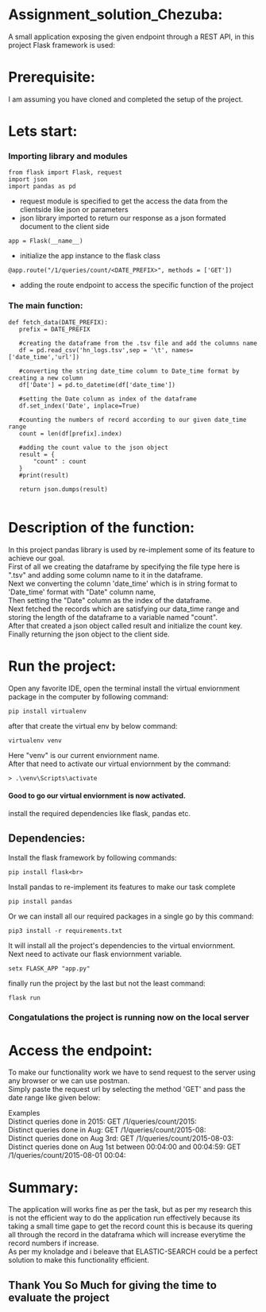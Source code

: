 # Assignment_solution_Chezuba:
 A small application exposing the given endpoint through a REST API, in this project Flask framework is used:
 
# Prerequisite:
 I am assuming you have cloned and completed the setup of the project. 
 
 
# Lets start:
 ### Importing library and modules
 ```
 from flask import Flask, request
 import json
 import pandas as pd
 ```
 - request module is specified to get the access the data from the clientside like json or parameters<br>
 - json library imported to return our response as a json formated document to the client side<br>
 
 ```
 app = Flask(__name__)
 ```
 - initialize the app instance to the flask class
 
 ```
 @app.route("/1/queries/count/<DATE_PREFIX>", methods = ['GET'])
 ```
 - adding the route endpoint to access the specific function of the project<br>
 ### The main function:
 ```
 def fetch_data(DATE_PREFIX):
    prefix = DATE_PREFIX

    #creating the dataframe from the .tsv file and add the columns name
    df = pd.read_csv('hn_logs.tsv',sep = '\t', names=['date_time','url'])
    
    #converting the string date_time column to Date_time format by creating a new column
    df['Date'] = pd.to_datetime(df['date_time'])

    #setting the Date column as index of the dataframe
    df.set_index('Date', inplace=True)
      
    #counting the numbers of record according to our given date_time range  
    count = len(df[prefix].index)

    #adding the count value to the json object 
    result = {
        "count" : count
    }
    #print(result)

    return json.dumps(result)
        
```
# Description of the function:
In this project pandas library is used by re-implement some of its feature to achieve our goal.<br>
First of all we creating the dataframe by specifying the file type here is ".tsv" and adding some column name to it in the dataframe.<br>
Next we converting the column 'date_time' which is in string format to 'Date_time' format with "Date" column name,<br>
Then setting the "Date" column as the index of the dataframe.<br>
Next fetched the records which are satisfying our data_time range and storing the length of the dataframe to a variable named "count".<br>
After that created a json object called result and initialize the count key.<br>
Finally returning the json object to the client side.

# Run the project:
Open any favorite IDE, open the terminal
install the virtual enviornment package in the computer by following command:
```
pip install virtualenv
```
after that create the virtual env by below command:
```
virtualenv venv
```
Here "venv" is our current enviornment name.<br>
After that need to activate our virtual enviornment by the command:
```
> .\venv\Scripts\activate 
```
#### Good to go our virtual enviornment is now activated.<br>
install the required dependencies like flask, pandas etc.<br>
## Dependencies:
 Install the flask framework by following commands:<br>
 ```
 pip install flask<br>
 ```
 Install pandas to re-implement its features to make our task complete<br>
 ```
 pip install pandas
 ```
Or we can install all our required packages in a single go by this command:
```
pip3 install -r requirements.txt
```
It will install all the project's dependencies to the virtual enviornment.<br>
Next need to activate our flask enviornment variable.<br>
```
setx FLASK_APP "app.py"
```
finally run the project by the last but not the least command:<br>
```
flask run
```
### Congatulations the project is running now on the local server
# Access the endpoint:
To make our functionality work we have to send request to the server using any browser or we can use postman.<br>
Simply paste the request url by selecting the method 'GET' and pass the date range like given below:

Examples<br>
Distinct queries done in 2015: GET /1/queries/count/2015: <br>
Distinct queries done in Aug: GET /1/queries/count/2015-08: <br>
Distinct queries done on Aug 3rd: GET /1/queries/count/2015-08-03: <br>
Distinct queries done on Aug 1st between 00:04:00 and 00:04:59: GET /1/queries/count/2015-08-01 00:04: <br>

# Summary:
The application will works fine as per the task, but as per my research this is not the efficient way to do the application run effectively because its taking a small time gape to get the record count this is because its quering all through the record in the dataframa which will increase everytime the record numbers if increase.<br>
As per my knoladge and i beleave that ELASTIC-SEARCH could be a perfect solution to make this functionality efficient.

## Thank You So Much for giving the time to evaluate the project




 
 
